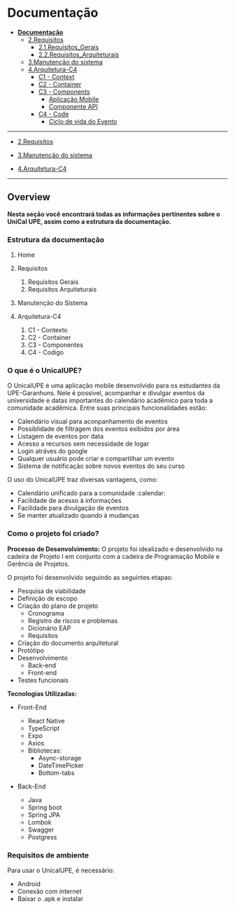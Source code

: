 # Documentação

* [**Documentação**](README.md)
  * [2.Requisitos](2.Requisitos/README.md)
    * [2.1.Requisitos_Gerais](2.Requisitos/2.1.Requisitos_Gerais/README.md)
    * [2.2.Requisitos_Arquiteturais](2.Requisitos/2.2.Requisitos_Arquiteturais/README.md)
  * [3.Manutenção do sistema](3.Manuten%C3%A7%C3%A3o%20do%20sistema/README.md)
  * [4.Arquitetura-C4](4.Arquitetura-C4/README.md)
    * [C1 - Context](4.Arquitetura-C4/C1%20-%20Context/README.md)
    * [C2 - Container](4.Arquitetura-C4/C2%20-%20Container/README.md)
    * [C3 - Components](4.Arquitetura-C4/C3%20-%20Components/README.md)
      * [Aplicação Mobile](4.Arquitetura-C4/C3%20-%20Components/Aplica%C3%A7%C3%A3o%20Mobile/README.md)
      * [Componente API](4.Arquitetura-C4/C3%20-%20Components/Componente%20API/README.md)
    * [C4 - Code](4.Arquitetura-C4/C4%20-%20Code/README.md)
      * [Ciclo de vida do Evento](4.Arquitetura-C4/C4%20-%20Code/Ciclo%20de%20vida%20do%20Evento/README.md)

---

- [2.Requisitos](2.Requisitos/README.md)

- [3.Manutenção do sistema](3.Manuten%C3%A7%C3%A3o%20do%20sistema/README.md)

- [4.Arquitetura-C4](4.Arquitetura-C4/README.md)

---


## **Overview**

**Nesta seção você encontrará todas as informações pertinentes sobre o UniCal UPE, assim como a estrutura da documentação.**

### **Estrutura da documentação**

1. Home 
   
2. Requisitos
   1. Requisitos Gerais
   2. Requisitos Arquiteturais
3. Manutenção do Sistema
4. Arquitetura-C4
   1. C1 - Contexto
   2. C2 - Container
   3. C3 - Componentes
   4. C4 - Codigo

### **O que é o UnicalUPE?**

O UnicalUPE é uma aplicação mobile desenvolvido para os estudantes da UPE-Garanhuns. Nele é possível, acompanhar e divulgar eventos da universidade e datas importantes do calendário acadêmico para toda a comunidade acadêmica. Entre suas principais funcionalidades estão:

- Calendário visual para aconpanhamento de eventos
- Possiblidade de filtragem dos eventos exibidos por área
- Listagem de eventos por data
- Acesso a recursos sem necessidade de logar
- Login atráves do google
- Qualquer usuário pode criar e compartilhar um evento
- Sistema de notificação sobre novos eventos do seu curso

O uso do UnicalUPE traz diversas vantagens, como: <br>
<ul>
    <li> Calendário unificado para a comunidade :calendar: </li> 
    <li> Facilidade de acesso à informações </li>
    <li> Facilidade para divulgação de eventos</li>
    <li> Se manter atualizado quando à mudanças </li>
</ul>

### **Como o projeto foi criado?**

**Processo de Desenvolvimento:**
O projeto foi idealizado e desenvolvido na cadeira de Projeto I em conjunto com a cadeira de Programação Mobile e Gerência de Projetos.

O projeto foi desenvolvido seguindo as seguintes etapas:

- Pesquisa de viabilidade
- Definição de escopo
- Criação do plano de projeto
  - Cronograma
  - Registro de riscos e problemas
  - Dicionário EAP
  - Requisitos
- Criação do documento arquitetural
- Protótipo
- Desenvolvimento
  - Back-end
  - Front-end
- Testes funcionais

**Tecnologias Utilizadas:**

- Front-End
  - React Native
  - TypeScript
  - Expo
  - Axios
  - Bibliotecas:
    - Async-storage
    - DateTimePicker
    - Bottom-tabs

- Back-End
  - Java
  - Spring boot
  - Spring JPA
  - Lombok
  - Swagger
  - Postgress

### **Requisitos de ambiente**

Para usar o UnicalUPE, é necessário:
<ul>
    <li>Android</li>
    <li>Conexão com internet</li>
    <li><a>Baixar o .apk</a> e instalar</li>
</ul>






